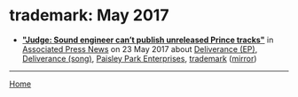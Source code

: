 # trademark: May 2017

 - [**"Judge: Sound engineer can’t publish unreleased Prince tracks"**](https://apnews.com/28f8d4317b3b43219621f58a3252addb) in [Associated Press News](https://apnews.com/) on 23 May 2017 about [Deliverance (EP)](../../topics/ep/deliverance/index.md), [Deliverance (song)](../../topics/song/deliverance/index.md), [Paisley Park Enterprises](../../topics/paisley-park-enterprises/index.md), [trademark](../../topics/trademark/index.md) ([mirror](https://web.archive.org/web/*/https://apnews.com/28f8d4317b3b43219621f58a3252addb))

----

[Home](./)
